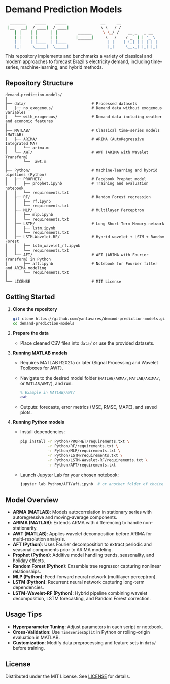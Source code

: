 # Demand Prediction Models

```bash
  _______    _____    _____               __     __
 |__   __|  / ____|  / ____|              \ \   / /
    | |    | |      | |         ______     \ \_/ /    __ _   _ __
    | |    | |      | |        |______|     \   /    / _` | | '_ \
    | |    | |____  | |____                  | |    | (_| | | | | |
    |_|     \_____|  \_____|                 |_|     \__,_| |_| |_|
```

This repository implements and benchmarks a variety of classical and modern approaches to forecast Brazil's electricity demand, including time-series, machine-learning, and hybrid methods.

## Repository Structure

```
demand-prediction-models/
│
├── data/                             # Processed datasets
│   ├── no_exogenous/                 # Demand data without exogenous variables
│   └── with_exogenous/               # Demand data including weather and economic features
│
├── MATLAB/                           # Classical time-series models (MATLAB)
│   ├── ARIMA/                        # ARIMA (AutoRegressive Integrated MA)
│   │   └── arima.m
│   └── AWT/                          # AWT (ARIMA with Wavelet Transform)
│       └──  awt.m
│
├── Python/                           # Machine-learning and hybrid pipelines (Python)
│   ├── PROPHET/                      # Facebook Prophet model
│   │   ├── prophet.ipynb             # Training and evaluation notebook
│   │   └── requirements.txt
│   ├── RF/                           # Random Forest regression
│   │   ├── rf.ipynb
│   │   └── requirements.txt
│   ├── MLP/                          # Multilayer Perceptron
│   │   ├── mlp.ipynb
│   │   └── requirements.txt
│   ├── LSTM/                         # Long Short-Term Memory network
│   │   ├── lstm.ipynb
│   │   └── requirements.txt
│   ├── LSTM-Wavelet-RF/              # Hybrid wavelet + LSTM + Random Forest
│   │   ├── lstm_wavelet_rf.ipynb
│   │   └── requirements.txt
│   └── AFT/                          # AFT (ARIMA with Fourier Transform) in Python
│       ├── aft.ipynb                 # Notebook for Fourier filter and ARIMA modeling
│       └── requirements.txt
│
└── LICENSE                           # MIT License
```

## Getting Started

1. **Clone the repository**

   ```bash
   git clone https://github.com/yantavares/demand-prediction-models.git
   cd demand-prediction-models
   ```

2. **Prepare the data**

   - Place cleaned CSV files into `data/` or use the provided datasets.

3. **Running MATLAB models**

   - Requires MATLAB R2021a or later (Signal Processing and Wavelet Toolboxes for AWT).
   - Navigate to the desired model folder (`MATLAB/ARMA/`, `MATLAB/ARIMA/`, or `MATLAB/AWT/`), and run:

     ```matlab
     % Example in MATLAB/AWT/
     awt
     ```

   - Outputs: forecasts, error metrics (MSE, RMSE, MAPE), and saved plots.

4. **Running Python models**

   - Install dependencies:

     ```bash
     pip install -r Python/PROPHET/requirements.txt \
                 -r Python/RF/requirements.txt \
                 -r Python/MLP/requirements.txt \
                 -r Python/LSTM/requirements.txt \
                 -r Python/LSTM-Wavelet-RF/requirements.txt \
                 -r Python/AFT/requirements.txt
     ```

   - Launch Jupyter Lab for your chosen notebook:

     ```bash
     jupyter lab Python/AFT/aft.ipynb  # or another folder of choice
     ```

## Model Overview

- **ARMA (MATLAB)**: Models autocorrelation in stationary series with autoregressive and moving-average components.
- **ARIMA (MATLAB)**: Extends ARMA with differencing to handle non-stationarity.
- **AWT (MATLAB)**: Applies wavelet decomposition before ARIMA for multi-resolution analysis.
- **AFT (Python)**: Uses Fourier decomposition to extract periodic and seasonal components prior to ARIMA modeling.
- **Prophet (Python)**: Additive model handling trends, seasonality, and holiday effects.
- **Random Forest (Python)**: Ensemble tree regressor capturing nonlinear relationships.
- **MLP (Python)**: Feed-forward neural network (multilayer perceptron).
- **LSTM (Python)**: Recurrent neural network capturing long-term dependencies.
- **LSTM-Wavelet-RF (Python)**: Hybrid pipeline combining wavelet decomposition, LSTM forecasting, and Random Forest correction.

## Usage Tips

- **Hyperparameter Tuning**: Adjust parameters in each script or notebook.
- **Cross-Validation**: Use `TimeSeriesSplit` in Python or rolling-origin evaluation in MATLAB.
- **Customization**: Modify data preprocessing and feature sets in `data/` before training.

## License

Distributed under the MIT License. See [LICENSE](LICENSE) for details.
